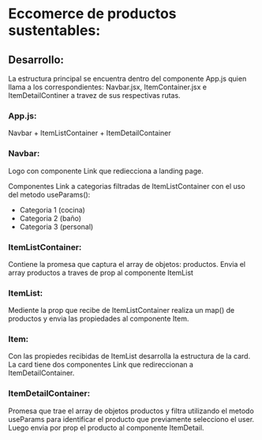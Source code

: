 
# Eccomerce de productos sustentables:

## Desarrollo:
La estructura principal se encuentra dentro del componente App.js quien llama a los correspondientes:
Navbar.jsx, ItemContainer.jsx e ItemDetailContiner a travez de sus respectivas rutas.

### App.js:
Navbar + ItemListContainer + ItemDetailContainer

### Navbar:
Logo con componente Link que rediecciona a landing page.

Componentes Link a categorias filtradas de ItemListContainer con el uso del metodo useParams():
* Categoria 1 (cocina)
* Categoria 2 (baño)
* Categoria 3 (personal)

### ItemListContainer:
Contiene la promesa que captura el array de objetos: productos.
Envia el array productos a traves de prop al componente ItemList

### ItemList:
Mediente la prop que recibe de ItemListContainer realiza un map() de productos y envia las propiedades al componente Item.

### Item:
Con las propiedes recibidas de ItemList desarrolla la estructura de la card.
La card tiene dos componentes Link que redireccionan a ItemDetailContainer.

### ItemDetailContainer:
Promesa que trae el array de objetos productos y filtra utilizando el metodo useParams para identificar
el producto que previamente selecciono el user. 
Luego envia por prop el producto al componente ItemDetail.
